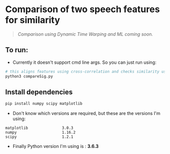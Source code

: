 # Comparison of two speech features for similarity

> *Comparison using Dynamic Time Warping and ML coming soon.*

## To run:
- Currently it doesn't support cmd line args. So you can just run using:
```bash
# this aligns features using cross-correlation and checks similarity using pearson correllation coefficient
python3 compareSig.py
```

## Install dependencies
```bash
pip install numpy scipy matplotlib
```
- Don't know which versions are required, but these are the versions I'm using:
```
matplotlib               3.0.3     
numpy                    1.16.2    
scipy                    1.2.1     
```
- Finally Python version I'm using is : **3.6.3**